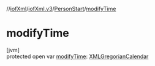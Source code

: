 //[iofXml](../../../index.md)/[iofXml.v3](../index.md)/[PersonStart](index.md)/[modifyTime](modify-time.md)

# modifyTime

[jvm]\
protected open var [modifyTime](modify-time.md): [XMLGregorianCalendar](https://docs.oracle.com/javase/8/docs/api/javax/xml/datatype/XMLGregorianCalendar.html)
